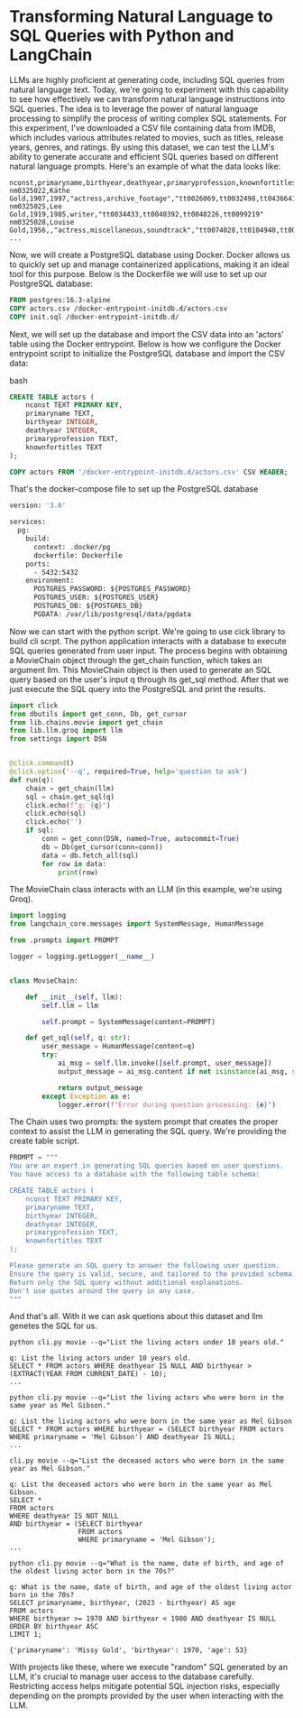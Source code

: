 # Transforming Natural Language to SQL Queries with Python and LangChain

LLMs are highly proficient at generating code, including SQL queries from natural language text. Today, we're going to experiment with this capability to see how effectively we can transform natural language instructions into SQL queries. The idea is to leverage the power of natural language processing to simplify the process of writing complex SQL statements. For this experiment, I've downloaded a CSV file containing data from IMDB, which includes various attributes related to movies, such as titles, release years, genres, and ratings. By using this dataset, we can test the LLM's ability to generate accurate and efficient SQL queries based on different natural language prompts. Here's an example of what the data looks like:

```csv
nconst,primaryname,birthyear,deathyear,primaryprofession,knownfortitles
nm0325022,Käthe Gold,1907,1997,"actress,archive_footage","tt0026069,tt0032498,tt0436641,tt0026066"
nm0325025,Lee Gold,1919,1985,writer,"tt0034433,tt0040392,tt0048226,tt0099219"
nm0325028,Louise Gold,1956,,"actress,miscellaneous,soundtrack","tt0074028,tt0104940,tt0083791,tt2281587"
...
```

Now, we will create a PostgreSQL database using Docker. Docker allows us to quickly set up and manage containerized applications, making it an ideal tool for this purpose. Below is the Dockerfile we will use to set up our PostgreSQL database:


```dockerfile
FROM postgres:16.3-alpine
COPY actors.csv /docker-entrypoint-initdb.d/actors.csv
COPY init.sql /docker-entrypoint-initdb.d/
```

Next, we will set up the database and import the CSV data into an 'actors' table using the Docker entrypoint. Below is how we configure the Docker entrypoint script to initialize the PostgreSQL database and import the CSV data:

bash

```sql
CREATE TABLE actors (
    nconst TEXT PRIMARY KEY,
    primaryname TEXT,
    birthyear INTEGER,
    deathyear INTEGER,
    primaryprofession TEXT,
    knownfortitles TEXT
);

COPY actors FROM '/docker-entrypoint-initdb.d/actors.csv' CSV HEADER;
```

That's the docker-compose file to set up the PostgreSQL database

```dockerfile
version: '3.6'

services:
  pg:
    build:
      context: .docker/pg
      dockerfile: Dockerfile
    ports:
      - 5432:5432
    environment:
      POSTGRES_PASSWORD: ${POSTGRES_PASSWORD}
      POSTGRES_USER: ${POSTGRES_USER}
      POSTGRES_DB: ${POSTGRES_DB}
      PGDATA: /var/lib/postgresql/data/pgdata
```

Now we can start with the python script. We're going to use cick library to build cli scrpt.
The python application interacts with a database to execute SQL queries generated from user input. The process begins with obtaining a MovieChain object through the get_chain function, which takes an argument llm. This MovieChain object is then used to generate an SQL query based on the user's input q through its get_sql method. After that we just execute the SQL query into the PostgreSQL and print the results.

```python
import click
from dbutils import get_conn, Db, get_cursor
from lib.chains.movie import get_chain
from lib.llm.groq import llm
from settings import DSN


@click.command()
@click.option('--q', required=True, help='question to ask')
def run(q):
    chain = get_chain(llm)
    sql = chain.get_sql(q)
    click.echo(f"q: {q}")
    click.echo(sql)
    click.echo('')
    if sql:
        conn = get_conn(DSN, named=True, autocommit=True)
        db = Db(get_cursor(conn=conn))
        data = db.fetch_all(sql)
        for row in data:
            print(row)
```

The MovieChain class interacts with an LLM (in this example, we're using Groq).

```python
import logging
from langchain_core.messages import SystemMessage, HumanMessage

from .prompts import PROMPT

logger = logging.getLogger(__name__)


class MovieChain:

    def __init__(self, llm):
        self.llm = llm

        self.prompt = SystemMessage(content=PROMPT)

    def get_sql(self, q: str):
        user_message = HumanMessage(content=q)
        try:
            ai_msg = self.llm.invoke([self.prompt, user_message])
            output_message = ai_msg.content if not isinstance(ai_msg, str) else ai_msg

            return output_message
        except Exception as e:
            logger.error(f"Error during question processing: {e}")
```

The Chain uses two prompts: the system prompt that creates the proper context to assist the LLM in generating the SQL query. We're providing the create table script.

```python
PROMPT = """
You are an expert in generating SQL queries based on user questions.
You have access to a database with the following table schema:

CREATE TABLE actors (
    nconst TEXT PRIMARY KEY,
    primaryname TEXT,
    birthyear INTEGER,
    deathyear INTEGER,
    primaryprofession TEXT,
    knownfortitles TEXT
);

Please generate an SQL query to answer the following user question.
Ensure the query is valid, secure, and tailored to the provided schema.
Return only the SQL query without additional explanations.
Don't use quotes around the query in any case.
"""
```

And that's all. With it we can ask quetions about this dataset and llm genetes the SQL for us.

```commandline
python cli.py movie --q="List the living actors under 10 years old."

q: List the living actors under 10 years old.
SELECT * FROM actors WHERE deathyear IS NULL AND birthyear > (EXTRACT(YEAR FROM CURRENT_DATE) - 10);
...
```

```commandline
python cli.py movie --q="List the living actors who were born in the same year as Mel Gibson."

q: List the living actors who were born in the same year as Mel Gibson
SELECT * FROM actors WHERE birthyear = (SELECT birthyear FROM actors WHERE primaryname = 'Mel Gibson') AND deathyear IS NULL;
...
```

```commandline
cli.py movie --q="List the deceased actors who were born in the same year as Mel Gibson."

q: List the deceased actors who were born in the same year as Mel Gibson.
SELECT * 
FROM actors 
WHERE deathyear IS NOT NULL 
AND birthyear = (SELECT birthyear 
                 FROM actors 
                 WHERE primaryname = 'Mel Gibson');
...
```

```commandline
python cli.py movie --q="What is the name, date of birth, and age of the oldest living actor born in the 70s?"

q: What is the name, date of birth, and age of the oldest living actor born in the 70s?
SELECT primaryname, birthyear, (2023 - birthyear) AS age 
FROM actors 
WHERE birthyear >= 1970 AND birthyear < 1980 AND deathyear IS NULL 
ORDER BY birthyear ASC 
LIMIT 1;

{'primaryname': 'Missy Gold', 'birthyear': 1970, 'age': 53}
```

With projects like these, where we execute "random" SQL generated by an LLM, it's crucial to manage user access to the database carefully. Restricting access helps mitigate potential SQL injection risks, especially depending on the prompts provided by the user when interacting with the LLM.